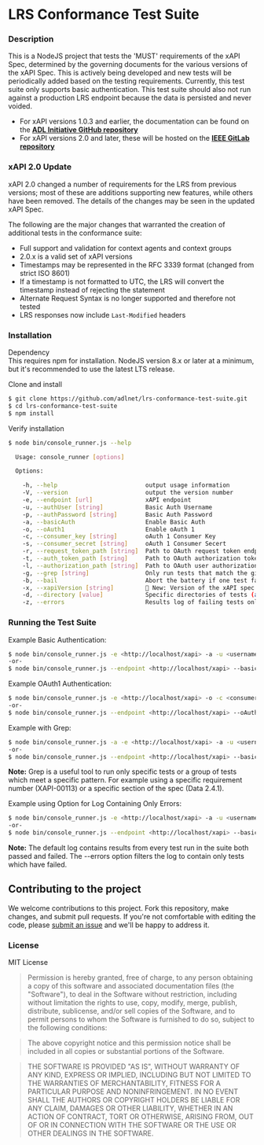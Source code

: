 LRS Conformance Test Suite
==========================

### Description

This is a NodeJS project that tests the 'MUST' requirements of the xAPI Spec, determined by the governing documents for the various versions of the xAPI Spec. This is actively being developed and new tests will be periodically added based on the testing requirements. Currently, this test suite only supports basic authentication. This test suite should also not run against a production LRS endpoint because the data is persisted and never voided.

- For xAPI versions 1.0.3 and earlier, the documentation can be found on the **[ADL Initiative GitHub repository](https://github.com/adlnet/xAPI-Spec)**
- For xAPI versions 2.0 and later, these will be hosted on the **[IEEE GitLab repository](https://opensource.ieee.org/xapi/xapi-base-standard-documentation)**

### xAPI 2.0 Update

xAPI 2.0 changed a number of requirements for the LRS from previous versions; most of these are additions supporting new features, while others have been removed. The details of the changes may be seen in the updated xAPI Spec.

The following are the major changes that warranted the creation of additional tests in the conformance suite:
- Full support and validation for context agents and context groups
- 2.0.x is a valid set of xAPI versions
- Timestamps may be represented in the RFC 3339 format (changed from strict ISO 8601)
- If a timestamp is not formatted to UTC, the LRS will convert the timestamp instead of rejecting the statement
- Alternate Request Syntax is no longer supported and therefore not tested
- LRS responses now include `Last-Modified` headers

### Installation  

Dependency  
This requires npm for installation.  NodeJS version 8.x or later at a minimum, but it's recommended to use the latest LTS release.

Clone and install

```bash
$ git clone https://github.com/adlnet/lrs-conformance-test-suite.git
$ cd lrs-conformance-test-suite
$ npm install
```

Verify installation
```bash
$ node bin/console_runner.js --help

  Usage: console_runner [options]

  Options:

    -h, --help                         output usage information
    -V, --version                      output the version number
    -e, --endpoint [url]               xAPI endpoint
    -u, --authUser [string]            Basic Auth Username
    -p, --authPassword [string]        Basic Auth Password
    -a, --basicAuth                    Enable Basic Auth
    -o, --oAuth1                       Enable oAuth 1
    -c, --consumer_key [string]        oAuth 1 Consumer Key
    -s, --consumer_secret [string]     oAuth 1 Consumer Secert
    -r, --request_token_path [string]  Path to OAuth request token endpoint (relative to endpoint)
    -t, --auth_token_path [string]     Path to OAuth authorization token endpoint (relative to endpoint)
    -l, --authorization_path [string]  Path to OAuth user authorization endpoint (relative to endpoint)
    -g, --grep [string]                Only run tests that match the given pattern
    -b, --bail                         Abort the battery if one test fails
    -x, --xapiVersion [string]         🌟 New: Version of the xAPI spec to test against
    -d, --directory [value]            Specific directories of tests (as a comma seperated list with no spaces)
    -z, --errors                       Results log of failing tests only
```

### Running the Test Suite

Example Basic Authentication:

```bash
$ node bin/console_runner.js -e <http://localhost/xapi> -a -u <username> -p <password>
-or-
$ node bin/console_runner.js --endpoint <http://localhost/xapi> --basicAuth --authUser <username> --authPass <password>
```

Example OAuth1 Authentication:

```bash
$ node bin/console_runner.js -e <http://localhost/xapi> -o -c <consumer_key> -s <consumer_secret> -r <request_token_path> -t <auth_token_path> -l <authorization_path>
-or-
$ node bin/console_runner.js --endpoint <http://localhost/xapi> --oAuth1 --consumer_key <consumer_key> --consumer_secret <consumer_secret> --request_token_path <request_token_path> --auth_token_path <auth_token_path> --authorization_path <authorization_path>
```

Example with Grep:

```bash
$ node bin/console_runner.js -a -e <http://localhost/xapi> -a -u <username> -p <password> -g "<string or pattern to match>"
-or-
$ node bin/console_runner.js --endpoint <http://localhost/xapi> --basicAuth --authUser <username> --authPass <password> --grep "<string or pattern to match>"
```

**Note:** Grep is a useful tool to run only specific tests or a group of tests which meet a specific pattern.  For example using a specific requirement number (XAPI-00113) or a specific section of the spec (Data 2.4.1).

Example using Option for Log Containing Only Errors:

```bash
$ node bin/console_runner.js -e <http://localhost/xapi> -a -u <username> -p <password> -z
-or-
$ node bin/console_runner.js --endpoint <http://localhost/xapi> --basicAuth --authUser <username> --authPass <password> --errors
```

**Note:** The default log contains results from every test run in the suite both passed and failed.  The --errors option filters the log to contain only tests which have failed.

## Contributing to the project
We welcome contributions to this project. Fork this repository, make changes, and submit pull requests. If you're not comfortable with editing the code, please [submit an issue](mailto:adlhelpdesk@adlnet.gov) and we'll be happy to address it.

### License
MIT License

>Permission is hereby granted, free of charge, to any person obtaining
a copy of this software and associated documentation files (the
"Software"), to deal in the Software without restriction, including
without limitation the rights to use, copy, modify, merge, publish,
distribute, sublicense, and/or sell copies of the Software, and to
permit persons to whom the Software is furnished to do so, subject to
the following conditions:

>The above copyright notice and this permission notice shall be
included in all copies or substantial portions of the Software.

>THE SOFTWARE IS PROVIDED "AS IS", WITHOUT WARRANTY OF ANY KIND,
EXPRESS OR IMPLIED, INCLUDING BUT NOT LIMITED TO THE WARRANTIES OF
MERCHANTABILITY, FITNESS FOR A PARTICULAR PURPOSE AND
NONINFRINGEMENT. IN NO EVENT SHALL THE AUTHORS OR COPYRIGHT HOLDERS BE
LIABLE FOR ANY CLAIM, DAMAGES OR OTHER LIABILITY, WHETHER IN AN ACTION
OF CONTRACT, TORT OR OTHERWISE, ARISING FROM, OUT OF OR IN CONNECTION
WITH THE SOFTWARE OR THE USE OR OTHER DEALINGS IN THE SOFTWARE.
